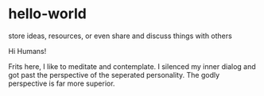 # hello-world
store ideas, resources, or even share and discuss things with others

Hi Humans!

Frits here, I like to meditate and contemplate.
I silenced my inner dialog and got past the perspective of the seperated personality. The godly perspective is far more superior.

